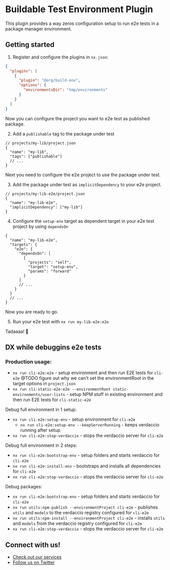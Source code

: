 # Buildable Test Environment Plugin

This plugin provides a way zeros configuration setup to run e2e tests in a package manager environment.

## Getting started

1. Register and configure the plugins in `nx.json`:

```json
{
  "plugins": [
    {
      "plugin": "@org/build-env",
      "options": {
        "environmentsDir": "tmp/environments"
      }
    }
  ]
}
```

Now you can configure the project you want to e2e test as published package.

2. Add a `publishable` tag to the package under test

```jsonc
// projects/my-lib/project.json
{
  "name": "my-lib",
  "tags": ["publishable"]
  // ...
}
```

Next you need to configure the e2e project to use the package under test.

3. Add the package under test as `implicitDependency` to your e2e project.

```jsonc
// projects/my-lib-e2e/project.json
{
  "name": "my-lib-e2e",
  "implicitDependency": ["my-lib"]
}
```

4. Configure the `setup-env` target as dependent target in your e2e test project by using `dependsOn`

```jsonc
{
  "name": "my-lib-e2e",
  "targets": {
    "e2e": {
      "dependsOn": [
        {
          "projects": "self",
          "target": "setup-env",
          "params": "forward"
        }
      ]
      // ...
    }
  }
  // ...
}
```

Now you are ready to go.

5. Run your e2e test with `nx run my-lib-e2e:e2e`

Tadaaaa! 🎉

## DX while debuggins e2e tests

### Production usage:

- `nx run cli-e2e:e2e` - setup environment and then run E2E tests for `cli-e2e`
  @TODO figure out why we can't set the environmentRoot in the target options in `project.json`
- `nx run cli-static-e2e:e2e --environmentRoot static-environments/user-lists` - setup NPM stuff in existing environment and then run E2E tests for `cli-static-e2e`

Debug full environment in 1 setup:

- `nx run cli-e2e:setup-env` - setup environment for `cli-e2e`
  - `nx run cli-e2e:setup-env --keepServerRunning` - keeps verdaccio running after setup
- `nx run cli-e2e:stop-verdaccio` - stops the verdaccio server for `cli-e2e`

Debug full environment in 2 steps:

- `nx run cli-e2e:bootstrap-env` - setup folders and starts verdaccio for `cli-e2e`
- `nx run cli-e2e:install-env` - bootstraps and installs all dependencies for `cli-e2e`
- `nx run cli-e2e:stop-verdaccio` - stops the verdaccio server for `cli-e2e`

Debug packages:

- `nx run cli-e2e:bootstrap-env` - setup folders and starts verdaccio for `cli-e2e`
- `nx run utils:npm-publish --environmentProject cli-e2e` - publishes `utils` and `models` to the verdaccio registry configured for `cli-e2e`
- `nx run utils:npm-install --environmentProject cli-e2e` - installs `utils` and `models` from the verdaccio registry configured for `cli-e2e`
- `nx run cli-e2e:stop-verdaccio` - stops the verdaccio server for `cli-e2e`

## Connect with us!

- [Check out our services](https://push-based.io)
- [Follow us on Twitter](https://twitter.com/pushbased)
